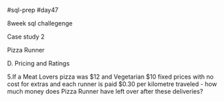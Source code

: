 #sql-prep
#day47

8week sql challegenge

Case study 2

Pizza Runner

D. Pricing and Ratings

5.If a Meat Lovers pizza was $12 and Vegetarian $10 fixed prices with no cost for extras and each runner is paid $0.30 per kilometre traveled - how much money does Pizza Runner have left over after these deliveries?